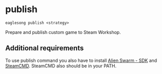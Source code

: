 # publish

```shell
eaglesong publish <strategy>
```

Prepare and publish custom game to Steam Workshop.

## Additional requirements

To use publish command you also have to install [Alien Swarm - SDK](steam://install/640) and
[SteamCMD](https://developer.valvesoftware.com/wiki/SteamCMD). SteamCMD also should be in your PATH.
